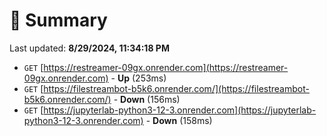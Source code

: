 # 📖 Summary
Last updated: **8/29/2024, 11:34:18 PM**

- `GET` [https://restreamer-09gx.onrender.com](https://restreamer-09gx.onrender.com) - **Up** (253ms)
- `GET` [https://filestreambot-b5k6.onrender.com/](https://filestreambot-b5k6.onrender.com/) - **Down** (156ms)
- `GET` [https://jupyterlab-python3-12-3.onrender.com](https://jupyterlab-python3-12-3.onrender.com) - **Down** (158ms)
